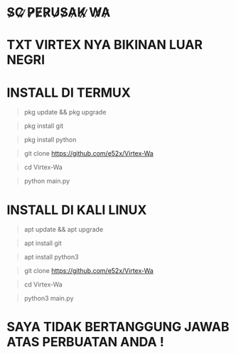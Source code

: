 # S̷C̷ ̷P̷E̷R̷U̷S̷A̷K̷ ̷W̷A̷
# TXT VIRTEX NYA BIKINAN LUAR NEGRI 


# INSTALL DI TERMUX

> pkg update && pkg upgrade

> pkg install git

> pkg install python

> git clone https://github.com/e52x/Virtex-Wa

> cd Virtex-Wa

> python main.py




# INSTALL DI KALI LINUX

> apt update && apt upgrade

> apt install git

> apt install python3

> git clone https://github.com/e52x/Virtex-Wa

> cd Virtex-Wa

> python3 main.py



# SAYA TIDAK BERTANGGUNG JAWAB ATAS PERBUATAN ANDA !




